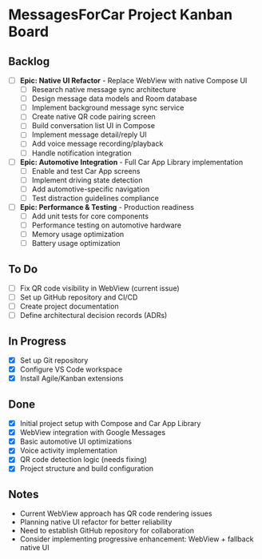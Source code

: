 # MessagesForCar Project Kanban Board

## Backlog
- [ ] **Epic: Native UI Refactor** - Replace WebView with native Compose UI
  - [ ] Research native message sync architecture
  - [ ] Design message data models and Room database
  - [ ] Implement background message sync service
  - [ ] Create native QR code pairing screen
  - [ ] Build conversation list UI in Compose
  - [ ] Implement message detail/reply UI
  - [ ] Add voice message recording/playback
  - [ ] Handle notification integration

- [ ] **Epic: Automotive Integration** - Full Car App Library implementation
  - [ ] Enable and test Car App screens
  - [ ] Implement driving state detection
  - [ ] Add automotive-specific navigation
  - [ ] Test distraction guidelines compliance

- [ ] **Epic: Performance & Testing** - Production readiness
  - [ ] Add unit tests for core components
  - [ ] Performance testing on automotive hardware
  - [ ] Memory usage optimization
  - [ ] Battery usage optimization

## To Do
- [ ] Fix QR code visibility in WebView (current issue)
- [ ] Set up GitHub repository and CI/CD
- [ ] Create project documentation
- [ ] Define architectural decision records (ADRs)

## In Progress
- [x] Set up Git repository
- [x] Configure VS Code workspace
- [x] Install Agile/Kanban extensions

## Done
- [x] Initial project setup with Compose and Car App Library
- [x] WebView integration with Google Messages
- [x] Basic automotive UI optimizations
- [x] Voice activity implementation
- [x] QR code detection logic (needs fixing)
- [x] Project structure and build configuration

## Notes
- Current WebView approach has QR code rendering issues
- Planning native UI refactor for better reliability
- Need to establish GitHub repository for collaboration
- Consider implementing progressive enhancement: WebView + fallback native UI
